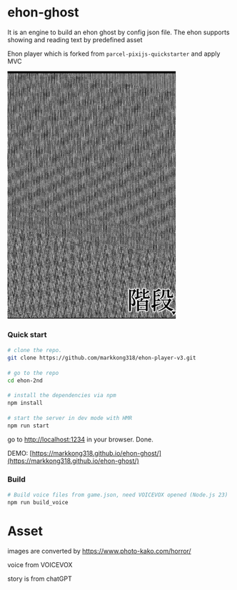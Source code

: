 # ehon-ghost

It is an engine to build an ehon ghost by config json file. The ehon supports showing and reading text by predefined asset

Ehon player which is forked from `parcel-pixijs-quickstarter` and apply MVC

![img.png](img.png)

### Quick start

```bash
# clone the repo.
git clone https://github.com/markkong318/ehon-player-v3.git

# go to the repo
cd ehon-2nd

# install the dependencies via npm
npm install

# start the server in dev mode with HMR
npm run start
```
go to [http://localhost:1234](http://localhost:1234) in your browser. Done.

DEMO: [https://markkong318.github.io/ehon-ghost/](https://markkong318.github.io/ehon-ghost/)

### Build

```bash
# Build voice files from game.json, need VOICEVOX opened (Node.js 23)
npm run build_voice
```

# Asset
images are converted by https://www.photo-kako.com/horror/

voice from VOICEVOX

story is from chatGPT
